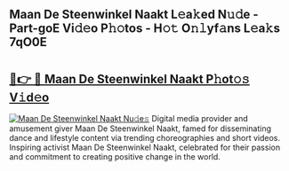 ## Maan De Steenwinkel Naakt L𝚎a𝚔ed N𝚞𝚍e - Part-goE Vi𝚍𝚎o P𝚑𝚘tos - H𝚘𝚝 O𝚗𝚕yf𝚊ns L𝚎a𝚔s 7qO0E

# <h2><a href="http://kfe38ry.oniu.top/?m=Maan+De+Steenwinkel+Naakt">🔗👉 🔴 Maan De Steenwinkel Naakt P𝚑ot𝚘𝚜 V𝚒d𝚎o</a></h2>

[![Maan De Steenwinkel Naakt Nu𝚍e𝚜](https://i.imgur.com/0qMVB7G.gif)](http://kfe38ry.oniu.top/?m=Maan+De+Steenwinkel+Naakt)
Digital media provider and amusement giver Maan De Steenwinkel Naakt, famed for disseminating dance and lifestyle content via trending choreographies and short videos. Inspiring activist Maan De Steenwinkel Naakt, celebrated for their passion and commitment to creating positive change in the world.  
